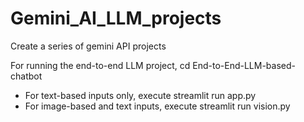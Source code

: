 # Gemini_AI_LLM_projects
Create a series of gemini API projects

For running the end-to-end LLM project, cd End-to-End-LLM-based-chatbot 
- For text-based inputs only, execute streamlit run app.py
- For image-based and text inputs, execute streamlit run vision.py